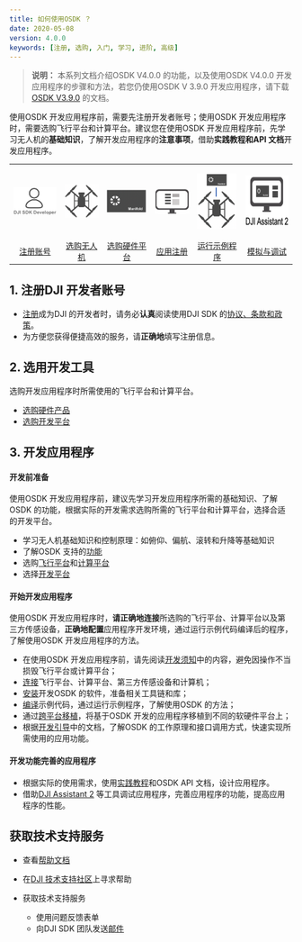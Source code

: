 ```yaml
---
title: 如何使用OSDK ？
date: 2020-05-08
version: 4.0.0
keywords: [注册, 选购, 入门, 学习, 进阶, 高级]
---
```


> **说明：** 本系列文档介绍OSDK V4.0.0 的功能，以及使用OSDK V4.0.0 开发应用程序的步骤和方法，若您仍使用OSDK V 3.9.0 开发应用程序，请下载[OSDK V3.9.0]() 的文档。

使用OSDK 开发应用程序前，需要先注册开发者账号；使用OSDK 开发应用程序时，需要选购飞行平台和计算平台。建议您在使用OSDK 开发应用程序前，先学习无人机的**基础知识**，了解开发应用程序的**注意事项**，借助**实践教程和API 文档**开发应用程序。

<div>
<table>
<tbody>
  <tr>
   <td style="border-right: none;border-left: none;"><div><p><span>
      <img src="../../images/how-to-use/1.png" width="90" style="vertical-align:middle" alt/></span></p></div></td></td>
       <td style="border-right: none;border-left: none;"><div><p><span>
      <img src="../../images/how-to-use/2.png" width="70" style="vertical-align:middle" alt/></span></p></div></td></td>
        <td style="border-right: none;border-left: none;"><div><p><span>
      <img src="../../images/how-to-use/3.png" width="70" style="vertical-align:middle" alt/></span></p></div></td></td>
         <td style="border-right: none;border-left: none;"><div><p><span>
      <img src="../../images/how-to-use/4.png" width="70" style="vertical-align:middle" alt/></span></p></div></td></td>
         <td style="border-right: none;border-left: none;"><div><p><span>
      <img src="../../images/how-to-use/5.png" width="70" style="vertical-align:middle" alt/></span></p></div></td></td>
         <td style="border-right: none;border-left: none;"><div><p><span>
      <img src="../../images/how-to-use/6.png" height="90" width="90" style="vertical-align:middle" alt/></span></p></div></td></td>
  </tr>
  <tr>
   <td style="text-align:center"><a href="https://account.dji.com/register?appId=dji_sdk&backUrl=https%3A%2F%2Fdeveloper.dji.com%2Fuser&locale=en_US" target="_blank">注册账号</a></td>
   <td style="text-align:center"><a href="https://www.dji.com/cn/products/compare-m200-series?site=brandsite&from=nav" target="_blank" >选购无人机</a></td>
   <td style="text-align:center"><a href="../purchaseguide/hardware.html">选购硬件平台</a></td>
   <td style="text-align:center"><a href="https://developer.dji.com/user/apps/#allhtml">应用注册</a></td>
   <td style="text-align:center"><a href="../quickstart/run-the-sample.html">运行示例程序</a></td>
   <td style="text-align:center"><a href="../quickstart/simulate-and-debug.html">模拟与调试</a></td>
  </tr>
</tbody>
</table>
</div> 


## 1. 注册DJI 开发者账号

* <a href="https://account.dji.com/register?appId=dji_sdk&backUrl=https%3A%2F%2Fdeveloper.dji.com%2Fuser&locale=en_US" target="_blank">注册</a>成为DJI 的开发者时，请务必**认真**阅读使用DJI SDK 的<a href="https://developer.dji.com/cn/policies/privacy/">协议、条款和政策</a>。
* 为方便您获得便捷高效的服务，请**正确地**填写注册信息。

## 2. 选用开发工具
选购开发应用程序时所需使用的飞行平台和计算平台。

* [选购硬件产品](../purchaseguide/hardware.html)
* [选购开发平台](../purchaseguide/development-platform.html)

## 3. 开发应用程序
#### 开发前准备
使用OSDK 开发应用程序前，建议先学习开发应用程序所需的基础知识、了解OSDK 的功能，根据实际的开发需求选购所需的飞行平台和计算平台，选择合适的开发平台。

* 学习无人机基础知识和控制原理：如俯仰、偏航、滚转和升降等基础知识  
* 了解OSDK 支持的[功能](./feature-list.html)   
* 选购[飞行平台](../purchaseguide/hardware.html)和[计算平台](../purchaseguide/hardware.html)   
* 选择[开发平台](../purchaseguide/development-platform.html)   

#### 开始开发应用程序
使用OSDK 开发应用程序时，**请正确地连接**所选购的飞行平台、计算平台以及第三方传感设备，**正确地配置**应用程序开发环境，通过运行示例代码编译后的程序，了解使用OSDK 开发应用程序的方法。

* 在使用OSDK 开发应用程序前，请先阅读[开发须知](../quickstart/attention.html)中的内容，避免因操作不当损毁飞行平台或计算平台；
* [连接](../quickstart/device-connection.html)飞行平台、计算平台、第三方传感设备和计算机；
* [安装](../quickstart/development-environment.html)开发OSDK 的软件，准备相关工具链和库；
* [编译](../quickstart/run-the-sample.html)示例代码，通过运行示例程序，了解使用OSDK 的方法；
* 通过[跨平台移植](../quickstart/porting.html)，将基于OSDK 开发的应用程序移植到不同的软硬件平台上；
* 根据[开发引导](../quickstart/integrateOSDK.html)中的文档，了解OSDK 的工作原理和接口调用方式，快速实现所需使用的应用功能。

#### 开发功能完善的应用程序
* 根据实际的使用需求，使用[实践教程](../tutorial/basic-control.html)和OSDK API 文档，设计应用程序。
* 借助[DJI Assistant 2](https://www.dji.com/cn/downloads) 等工具调试应用程序，完善应用程序的功能，提高应用程序的性能。

## 获取技术支持服务

* 查看<a href="../FAQ/faq.html">帮助文档</a>
* 在<a href="https://bbs.dji.com/forum-79-1.html?from=developer">DJI 技术支持社区</a>上寻求帮助

* 获取技术支持服务  
	* 使用<a herf="https://formcrafts.com/a/dji-developer-feedback-cn">问题反馈</a>表单  
	* 向DJI SDK 团队发送<a href="mailto:dev@dji.com">邮件</a>
